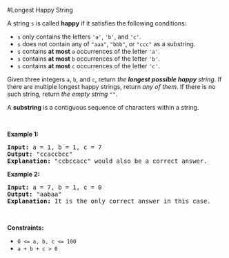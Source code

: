 #Longest Happy String
<p>A string <code>s</code> is called <strong>happy</strong> if it satisfies the following conditions:</p>
<ul>
<li><code>s</code> only contains the letters <code>'a'</code>, <code>'b'</code>, and <code>'c'</code>.</li>
<li><code>s</code> does not contain any of <code>"aaa"</code>, <code>"bbb"</code>, or <code>"ccc"</code> as a substring.</li>
<li><code>s</code> contains <strong>at most</strong> <code>a</code> occurrences of the letter <code>'a'</code>.</li>
<li><code>s</code> contains <strong>at most</strong> <code>b</code> occurrences of the letter <code>'b'</code>.</li>
<li><code>s</code> contains <strong>at most</strong> <code>c</code> occurrences of the letter <code>'c'</code>.</li>
</ul>
<p>Given three integers <code>a</code>, <code>b</code>, and <code>c</code>, return <em>the <strong>longest possible happy </strong>string</em>. If there are multiple longest happy strings, return <em>any of them</em>. If there is no such string, return <em>the empty string </em><code>""</code>.</p>
<p>A <strong>substring</strong> is a contiguous sequence of characters within a string.</p>
<p> </p>
<p><strong class="example">Example 1:</strong></p>
<pre><strong>Input:</strong> a = 1, b = 1, c = 7
<strong>Output:</strong> "ccaccbcc"
<strong>Explanation:</strong> "ccbccacc" would also be a correct answer.
</pre>
<p><strong class="example">Example 2:</strong></p>
<pre><strong>Input:</strong> a = 7, b = 1, c = 0
<strong>Output:</strong> "aabaa"
<strong>Explanation:</strong> It is the only correct answer in this case.
</pre>
<p> </p>
<p><strong>Constraints:</strong></p>
<ul>
<li><code>0 &lt;= a, b, c &lt;= 100</code></li>
<li><code>a + b + c &gt; 0</code></li>
</ul>
